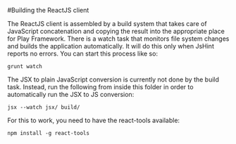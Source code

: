 #Building the ReactJS client

The ReactJS client is assembled by a build system that takes care of JavaScript concatenation and copying the result into the appropriate place for Play Framework. There is a watch task that monitors file system changes and builds the application automatically. It will do this only when JsHint reports no errors. You can start this process like so:

    grunt watch

The JSX to plain JavaScript conversion is currently not done by the build task. Instead, run the following from inside this folder in order to automatically run the JSX to JS conversion:

    jsx --watch jsx/ build/

For this to work, you need to have the react-tools available:

    npm install -g react-tools
